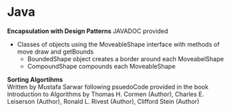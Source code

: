 # Java

**Encapsulation with Design Patterns**  JAVADOC provided
  - Classes of objects using the MoveableShape interface with methods of move draw and getBounds  
    - BoundedShape object creates a border around each MoveabelShape  
    - CompoundShape compounds each MoveableShape  
   
    
    
    
**Sorting Algortihms**  
  Written by Mustafa Sarwar following psuedoCode provided in the book Introduction to Algorithms by Thomas H. Cormen (Author), Charles E. Leiserson (Author), Ronald L. Rivest (Author), Clifford Stein (Author)
